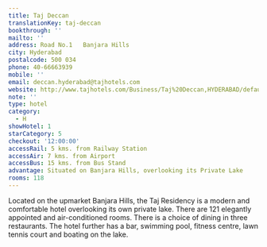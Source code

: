 ```yaml
---
title: Taj Deccan
translationKey: taj-deccan
bookthrough: ''
mailto: ''
address: Road No.1   Banjara Hills
city: Hyderabad
postalcode: 500 034
phone: 40-66663939
mobile: ''
email: deccan.hyderabad@tajhotels.com
website: http://www.tajhotels.com/Business/Taj%20Deccan,HYDERABAD/default.htm
note: ''
type: hotel
category:
  - H
showHotel: 1
starCategory: 5
checkout: '12:00:00'
accessRail: 5 kms. from Railway Station
accessAir: 7 kms. from Airport
accessBus: 15 kms. from Bus Stand
advantage: Situated on Banjara Hills, overlooking its Private Lake
rooms: 118
---
```

Located on the upmarket Banjara Hills, the Taj Residency is a modern and comfortable hotel overlooking its own private lake. There are 121 elegantly appointed and air-conditioned rooms. There is a choice of dining in three restaurants. The hotel further has a bar, swimming pool, fitness centre, lawn tennis court and boating on the lake.